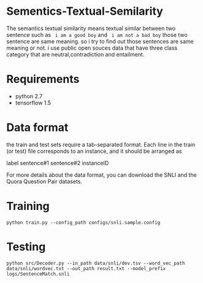 # Sementics-Textual-Semilarity
The semantics textual similarity means textual similar between two sentence such as ``` i am a good boy``` and ``` i am not a bad boy``` those two sentence are same meaning. so i try to find out those sentences are same meaning or not. i use public open souces data that have three class category that are neutral,contradiction and entailment. 

# Requirements
- python 2.7
- tensorflow 1.5

# Data format
the train and test sets require a tab-separated format. Each line in the train (or test) file corresponds to an instance, and it should be arranged as

label sentence#1 sentence#2 instanceID

For more details about the data format, you can download the SNLI and the Quora Question Pair datasets.

# Training
```
python train.py --config_path configs/snli.sample.config
```

# Testing
```
python src/Decoder.py --in_path data/snli/dev.tsv --word_vec_path data/snli/wordvec.txt --out_path result.txt --model_prefix logs/SentenceMatch.snli
```
